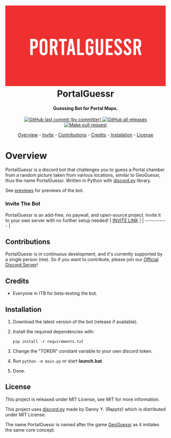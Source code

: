 <h1 align="center">
  <br />
  <a href="https://github.com/XnonXte/PortalGuessr"
    ><img src="mockup.png" alt="PortalGuessr mockup"
  /></a>
  <br />
  PortalGuessr
  <br />
</h1>

<h4 align="center">Guessing Bot for Portal Maps.</h4>

<p align="center">
  <a href="https://github.com/XnonXte/PortalGuessr/commits/main"><img alt="GitHub last commit (by committer)" src="https://img.shields.io/github/last-commit/XnonXte/PortalGuessr">
</a>
  <a href="https://github.com/XnonXte/PortalGuessr/releases/latest">
    <img alt="GitHub all releases" src="https://img.shields.io/github/downloads/XnonXte/PortalGuessr/total">
  </a>
    <a href="http://makeapullrequest.com">
    <img src="https://img.shields.io/badge/PRs-welcome-brightgreen.svg" alt="Make pull request">
  </a>
</p>

<p align="center">
  <a href="#overview">Overview</a>
  -
  <a href="#invite-the-bot">Invite</a>
  -
  <a href="#contributions">Contributions</a>
  -
  <a href="#credits">Credits</a>
  -
  <a href="#installation">Instalation</a>
  -
  <a href="#license">License</a>
</p>

# Overview

PortalGuessr is a discord bot that challenges you to guess a Portal chamber from a random picture taken from various locations, similar to GeoGuessr, thus the name PortalGuessr. Written in Python with [discord.py](https://github.com/Rapptz/discord.py) library.

See [previews](previews/) for previews of the bot.

### Invite The Bot

PortalGuessr is an add-free, no paywall, and open-source project. Invite it to your own server with no further setup needed!
| [INVITE LINK](https://discord.com/api/oauth2/authorize?client_id=1117773586522968105&permissions=2147601472&scope=bot%20applications.commands) |
| ----------- |

## Contributions

PortalGuessr is in continuous development, and it's currently supported by a single person (me). So if you want to contribute, please join our [Official Discord Server](https://discord.gg/djWRTEM8XZ)!

## Credits

- Everyone in ITB for beta-testing the bot.

## Installation

1. Download the latest version of the bot (release if available).
2. Install the required dependencies with:

   ```shell
   pip install -r requirements.txt
   ```

3. Change the "TOKEN" constant variable to your own discord token.
4. Run `python -m main.py` or start **launch.bat**.
5. Done.

## License

This project is released under MIT License, see MIT for more information.

This project uses [discord.py](https://github.com/Rapptz/discord.py) made by Danny Y. (Rapptz) which is distributed under MIT License.

The name PortalGuessr is named after the game [GeoGuessr](https://www.geoguessr.com/) as it imitates the same core concept.
